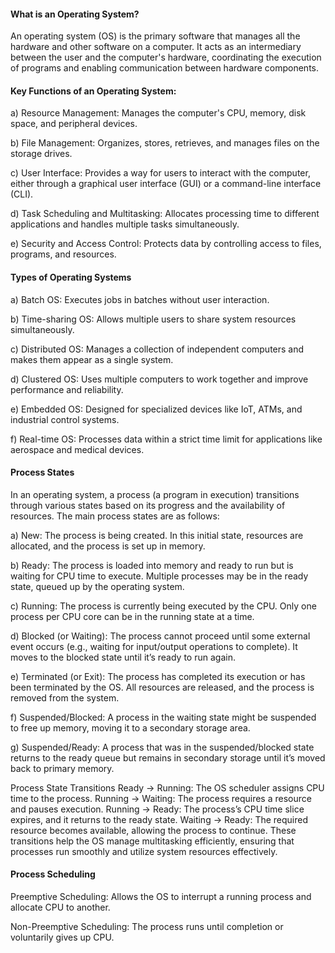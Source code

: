 #### What is an Operating System?

An operating system (OS) is the primary software that manages all the hardware and other software on a computer. It acts as an intermediary between the user and the computer's hardware, coordinating the execution of programs and enabling communication between hardware components.

#### Key Functions of an Operating System:

a) Resource Management: Manages the computer's CPU, memory, disk space, and peripheral devices.

b) File Management: Organizes, stores, retrieves, and manages files on the storage drives.

c) User Interface: Provides a way for users to interact with the computer, either through a graphical user interface (GUI) or a command-line interface (CLI).

d) Task Scheduling and Multitasking: Allocates processing time to different applications and handles multiple tasks simultaneously.

e) Security and Access Control: Protects data by controlling access to files, programs, and resources.

#### Types of Operating Systems

a) Batch OS: Executes jobs in batches without user interaction.

b) Time-sharing OS: Allows multiple users to share system resources simultaneously.

c) Distributed OS: Manages a collection of independent computers and makes them appear as a single system.

d) Clustered OS: Uses multiple computers to work together and improve performance and reliability.

e) Embedded OS: Designed for specialized devices like IoT, ATMs, and industrial control systems.

f) Real-time OS: Processes data within a strict time limit for applications like aerospace and medical devices.

#### Process States

In an operating system, a process (a program in execution) transitions through various states based on its progress and the availability of resources. The main process states are as follows:

a) New: The process is being created. In this initial state, resources are allocated, and the process is set up in memory.

b) Ready: The process is loaded into memory and ready to run but is waiting for CPU time to execute. Multiple processes may be in the ready state, queued up by the operating system.

c) Running: The process is currently being executed by the CPU. Only one process per CPU core can be in the running state at a time.

d) Blocked (or Waiting): The process cannot proceed until some external event occurs (e.g., waiting for input/output operations to complete). It moves to the blocked state until it’s ready to run again.

e) Terminated (or Exit): The process has completed its execution or has been terminated by the OS. All resources are released, and the process is removed from the system.

f) Suspended/Blocked: A process in the waiting state might be suspended to free up memory, moving it to a secondary storage area.

g) Suspended/Ready: A process that was in the suspended/blocked state returns to the ready queue but remains in secondary storage until it’s moved back to primary memory.

Process State Transitions
Ready → Running: The OS scheduler assigns CPU time to the process.
Running → Waiting: The process requires a resource and pauses execution.
Running → Ready: The process’s CPU time slice expires, and it returns to the ready state.
Waiting → Ready: The required resource becomes available, allowing the process to continue.
These transitions help the OS manage multitasking efficiently, ensuring that processes run smoothly and utilize system resources effectively.

#### Process Scheduling

Preemptive Scheduling: Allows the OS to interrupt a running process and allocate CPU to another.

Non-Preemptive Scheduling: The process runs until completion or voluntarily gives up CPU.
